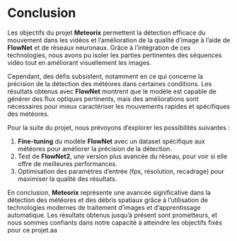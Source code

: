 # Conclusion

Les objectifs du projet **Meteorix** permettent la détection efficace du mouvement dans les vidéos et l’amélioration de la qualité d’image à l’aide de **FlowNet** et de réseaux neuronaux. Grâce à l’intégration de ces technologies, nous avons pu isoler les parties pertinentes des séquences vidéo tout en améliorant visuellement les images.

Cependant, des défis subsistent, notamment en ce qui concerne la précision de la détection des météores dans certaines conditions. Les résultats obtenus avec **FlowNet** montrent que le modèle est capable de générer des flux optiques pertinents, mais des améliorations sont nécessaires pour mieux caractériser les mouvements rapides et spécifiques des météores.

Pour la suite du projet, nous prévoyons d’explorer les possibilités suivantes :
1. **Fine-tuning** du modèle **FlowNet** avec un dataset spécifique aux météores pour améliorer la précision de la détection.
2. Test de **FlowNet2**, une version plus avancée du réseau, pour voir si elle offre de meilleures performances.
3. Optimisation des paramètres d’entrée (fps, résolution, recadrage) pour maximiser la qualité des résultats.

En conclusion, **Meteorix** représente une avancée significative dans la détection des météores et des débris spatiaux grâce à l’utilisation de technologies modernes de traitement d’images et d’apprentissage automatique. Les résultats obtenus jusqu’à présent sont prometteurs, et nous sommes confiants dans notre capacité à atteindre les objectifs fixés pour ce projet.aa